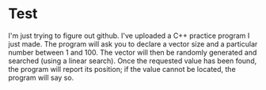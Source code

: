 # Test

I'm just trying to figure out github. I've uploaded a C++ practice program I just made.
The program will ask you to declare a vector size and a particular number between 1 and 
100. The vector will then be randomly generated and searched (using a linear search).
Once the requested value has been found, the program will report its position; if the 
value cannot be located, the program will say so.
